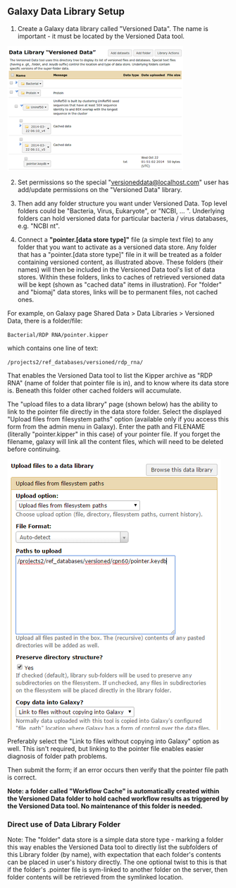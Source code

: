 ## Galaxy Data Library Setup

1. Create a Galaxy data library called "Versioned Data".  The name is important - it must be located by the Versioned Data tool.

![Galaxy Data Library](galaxy_data_library.png)

2. Set permissions so the special "versioneddata@localhost.com" user has add/update permissions on the "Versioned Data" library.

3. Then add any folder structure you want under Versioned Data.  Top level folders could be "Bacteria, Virus, Eukaryote", or "NCBI, ... ".  Underlying folders can hold versioned data for particular bacteria / virus databases, e.g. "NCBI nt".

4. Connect a **"pointer.[data store type]"** file (a simple text file) to any folder that you want to activate as a versioned data store.  Any folder that has a "pointer.[data store type]" file in it will be treated as a folder containing versioned content, as illustrated above.  These folders (their names) will then be included in the Versioned Data tool's list of data stores. Within these folders, links to caches of retrieved versioned data will be kept (shown as "cached data" items in illustration).  For "folder" and "biomaj" data stores, links will be to permanent files, not cached ones.

For example, on Galaxy page Shared Data > Data Libraries > Versioned Data, there is a folder/file:

  `Bacterial/RDP RNA/pointer.kipper`

which contains one line of text:

  `/projects2/ref_databases/versioned/rdp_rna/`

That enables the Versioned Data tool to list the Kipper archive as "RDP RNA" (name of folder that pointer file is in), and to know where its data store is. Beneath this folder other cached folders will accumulate.

The "upload files to a data library" page (shown below) has the ability to link to the pointer file directly in the data store folder.  Select the displayed "Upload files from filesystem paths" option (available only if you access this form from the admin menu in Galaxy).  Enter the path and FILENAME (literally "pointer.kipper" in this case) of your pointer file. If you forget the filename, galaxy will link all the content files, which will need to be deleted before continuing.

![Link pointer file to Versioned Data subfolder](library_dataset_upload.png)

Preferably select the "Link to files without copying into Galaxy" option as well.  This isn't required, but linking to the pointer file enables easier diagnosis of folder path problems.

Then submit the form; if an error occurs then verify that the pointer file path is correct.

**Note: a folder called "Workflow Cache" is automatically created within the Versioned Data folder to hold cached workflow results as triggered by the Versioned Data tool. No maintenance of this folder is needed.**

### Direct use of Data Library Folder

Note: The "folder" data store is a simple data store type - marking a folder this way enables the Versioned Data tool to directly list the subfolders of this Library folder (by name), with expectation that each folder's contents can be placed in user's history directly.  The one optional twist to this is that if the folder's .pointer file is sym-linked to another folder on the server, then folder contents will be retrieved from the symlinked location. 

